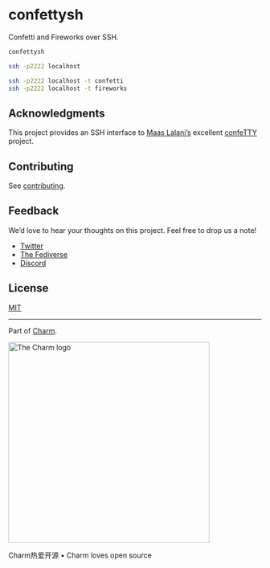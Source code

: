 # confettysh

Confetti and Fireworks over SSH.

```sh
confettysh
```

```sh
ssh -p2222 localhost

ssh -p2222 localhost -t confetti
ssh -p2222 localhost -t fireworks
```

## Acknowledgments

This project provides an SSH interface to [Maas Lalani’s](https://github.com/maaslalani) excellent [confeTTY](https://github.com/maaslalani/confetty) project.

## Contributing

See [contributing][contribute].

[contribute]: https://github.com/charmbracelet/confettysh/contribute

## Feedback

We’d love to hear your thoughts on this project. Feel free to drop us a note!

* [Twitter](https://twitter.com/charmcli)
* [The Fediverse](https://mastodon.social/@charmcli)
* [Discord](https://charm.sh/chat)

## License

[MIT](/LICENSE)

***

Part of [Charm](https://charm.sh).

<a href="https://charm.sh/"><img alt="The Charm logo" src="https://stuff.charm.sh/charm-badge.jpg" width="400"></a>

Charm热爱开源 • Charm loves open source
